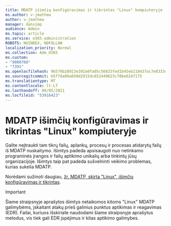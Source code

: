 ```yaml
---
title: MDATP išimčių konfigūravimas ir tikrintas "Linux" kompiuteryje
ms.author: v-jmathew
author: v-jmathew
manager: dansimp
audience: Admin
ms.topic: article
ms.service: o365-administration
ROBOTS: NOINDEX, NOFOLLOW
localization_priority: Normal
ms.collection: Adm_O365
ms.custom:
- "9000760"
- "7391"
ms.openlocfilehash: 96579b28923e392a0fa05c56833fed1b45eb118437ac7e8333c610ed69126f8e
ms.sourcegitcommit: b5f7da89a650d2915dc652449623c78be6247175
ms.translationtype: MT
ms.contentlocale: lt-LT
ms.lasthandoff: 08/05/2021
ms.locfileid: "53916423"
---
```

# <a name="configure-and-validate-exclusions-for-mdatp-on-a-linux-machine"></a>MDATP išimčių konfigūravimas ir tikrintas "Linux" kompiuteryje

Galite neįtraukti tam tikrų failų, aplankų, procesų ir procesas atidarytų failų iš MDATP nuskaitymo. Išimtys padeda apsisaugoti nuo netinkamo programinės įrangos ir failų aptikimo unikalių arba tinkintų jūsų organizacijoje. Išimtys taip pat padeda sušvelninti veikimo problemas, kurias sukelia MDATP.

Norėdami sužinoti daugiau, [žr. MDATP, skirta "Linux", išimčių konfigūravimas ir tikrintas](https://go.microsoft.com/fwlink/?linkid=2144517).

> [!IMPORTANT]
> Šiame straipsnyje aprašytos išimtys netaikomos kitoms "Linux" MDATP galimybėms, įskaitant atakų prieš galinius punktus aptikimas ir reagavimas (EDR). Failai, kuriuos išskiriate naudodami šiame straipsnyje aprašytus metodus, vis tiek gali EDR įspėjimus ir kitas aptikimo galimybes.
